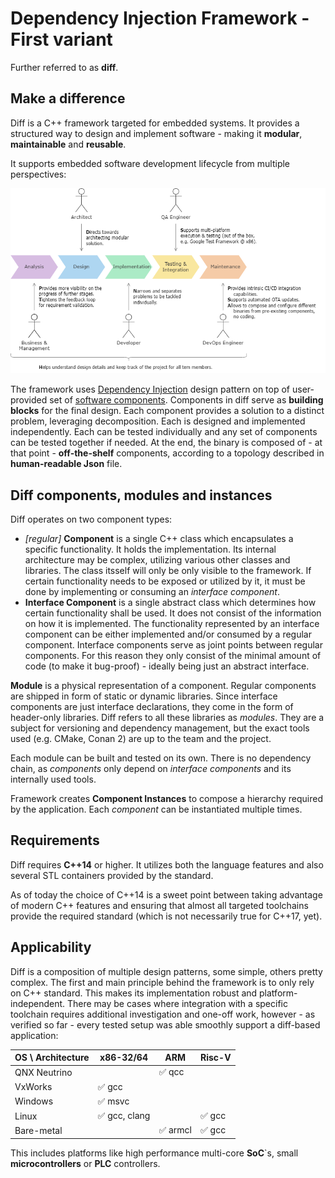 # Dependency Injection Framework - First variant
Further referred to as **diff**.

## Make a difference
Diff is a C++ framework targeted for embedded systems. It provides a structured way to design and implement software - making it **modular**, **maintainable** and **reusable**. 

It supports embedded software development lifecycle from multiple perspectives:

<p align="center"><img src="img/sdlc.png" width="801" alt="Diff support for SDLC."/></p>

The framework uses [Dependency Injection](https://en.wikipedia.org/wiki/Dependency_injection) design pattern on top of user-provided set of [software components](https://en.wikipedia.org/wiki/Software_component). Components in diff serve as **building blocks** for the final design. Each component provides a solution to a distinct problem, leveraging decomposition. Each is designed and implemented independently. Each can be tested individually and any set of components can be tested together if needed. At the end, the binary is composed of - at that point - **off-the-shelf** components, according to a topology described in **human-readable Json** file. 

## Diff components, modules and instances
Diff operates on two component types:
- _[regular]_ **Component** is a single C++ class which encapsulates a specific functionality. It holds the implementation. Its internal architecture may be complex, utilizing various other classes and libraries. The class itsself will only be only visible to the framework. If certain functionality needs to be exposed or utilized by it, it must be done by implementing or consuming an _interface component_.
- **Interface Component** is a single abstract class which determines how certain functionality shall be used. It does not consist of the information on how it is implemented. The functionality represented by an interface component can be either implemented and/or consumed by a regular component. Interface components serve as joint points between regular components. For this reason they only consist of the minimal amount of code (to make it bug-proof) - ideally being just an abstract interface.

**Module** is a physical representation of a component. Regular components are shipped in form of static or dynamic libraries. Since interface components are just interface declarations, they come in the form of header-only libraries. Diff refers to all these libraries as _modules_. They are a subject for versioning and dependency management, but the exact tools used (e.g. CMake, Conan 2) are up to the team and the project. 

Each module can be built and tested on its own. There is no dependency chain, as _components_ only depend on _interface components_ and its internally used tools. 

Framework creates **Component Instances** to compose a hierarchy required by the application. Each _component_ can be instantiated multiple times.

## Requirements
Diff requires **C++14** or higher. It utilizes both the language features and also several STL containers provided by the standard. 

As of today the choice of C++14 is a sweet point between taking advantage of modern C++ features and ensuring that almost all targeted toolchains provide the required standard (which is not necessarily true for C++17, yet). 

## Applicability
Diff is a composition of multiple design patterns, some simple, others pretty complex. The first and main principle behind the framework is to only rely on C++ standard. This makes its implementation robust and platform-independent. There may be cases where integration with a specific toolchain requires additional investigation and one-off work, however - as verified so far - every tested setup was able smoothly support a diff-based application:

<table align="center">
    <thead>
        <tr>
            <th>OS \ Architecture</th>
            <th>x86-32/64</th>
            <th>ARM</th>
            <th>Risc-V</th>
        </tr>
    </thead>
    <tbody>
        <tr>
            <td>QNX Neutrino</td>
            <td></td>
            <td>✅ qcc</td>
            <td></td>
        </tr>
        <tr>
            <td>VxWorks</td>
            <td>✅ gcc</td>
            <td></td>
            <td></td>
        </tr>
        <tr>
            <td>Windows</td>
            <td>✅ msvc</td>
            <td></td>
            <td></td>
        </tr>
        <tr>
            <td>Linux</td>
            <td>✅ gcc, clang</td>
            <td></td>
            <td>✅ gcc</td>
        </tr>
        <tr>
            <td>Bare-metal</td>
            <td></td>
            <td>✅ armcl</td>
            <td>✅ gcc</td>
        </tr>
    </tbody>
</table>

This includes platforms like high performance multi-core **SoC**`s, small **microcontrollers** or **PLC** controllers.

